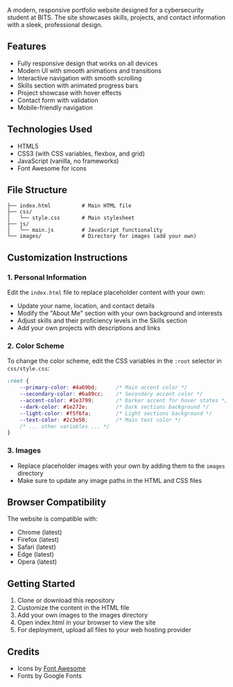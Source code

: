 

A modern, responsive portfolio website designed for a cybersecurity student at BITS. The site showcases skills, projects, and contact information with a sleek, professional design.

## Features

- Fully responsive design that works on all devices
- Modern UI with smooth animations and transitions
- Interactive navigation with smooth scrolling
- Skills section with animated progress bars
- Project showcase with hover effects
- Contact form with validation
- Mobile-friendly navigation

## Technologies Used

- HTML5
- CSS3 (with CSS variables, flexbox, and grid)
- JavaScript (vanilla, no frameworks)
- Font Awesome for icons

## File Structure

```
├── index.html          # Main HTML file
├── css/
│   └── style.css       # Main stylesheet
├── js/
│   └── main.js         # JavaScript functionality
└── images/             # Directory for images (add your own)
```

## Customization Instructions

### 1. Personal Information

Edit the `index.html` file to replace placeholder content with your own:

- Update your name, location, and contact details
- Modify the "About Me" section with your own background and interests
- Adjust skills and their proficiency levels in the Skills section
- Add your own projects with descriptions and links

### 2. Color Scheme

To change the color scheme, edit the CSS variables in the `:root` selector in `css/style.css`:

```css
:root {
    --primary-color: #4a69bd;      /* Main accent color */
    --secondary-color: #6a89cc;    /* Secondary accent color */
    --accent-color: #1e3799;       /* Darker accent for hover states */
    --dark-color: #1e272e;         /* Dark sections background */
    --light-color: #f5f6fa;        /* Light sections background */
    --text-color: #2c3e50;         /* Main text color */
    /* ... other variables ... */
}
```

### 3. Images

- Replace placeholder images with your own by adding them to the `images` directory
- Make sure to update any image paths in the HTML and CSS files

## Browser Compatibility

The website is compatible with:
- Chrome (latest)
- Firefox (latest)
- Safari (latest)
- Edge (latest)
- Opera (latest)

## Getting Started

1. Clone or download this repository
2. Customize the content in the HTML file
3. Add your own images to the images directory
4. Open index.html in your browser to view the site
5. For deployment, upload all files to your web hosting provider

## Credits

- Icons by [Font Awesome](https://fontawesome.com/)
- Fonts by Google Fonts 
